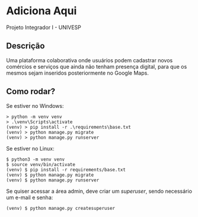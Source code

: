 # Adiciona Aqui
Projeto Integrador I - UNIVESP

## Descrição

Uma plataforma colaborativa onde usuários podem cadastrar novos comércios e serviços que ainda não tenham presença digital, para que os mesmos sejam inseridos posteriormente no Google Maps.

## Como rodar?

Se estiver no Windows:
```commandline
> python -m venv venv
> .\venv\Scripts\activate
(venv) > pip install -r .\requirements\base.txt
(venv) > python manage.py migrate
(venv) > python manage.py runserver
```

Se estiver no Linux:
```commandline
$ python3 -m venv venv
$ source venv/bin/activate
(venv) $ pip install -r requirements/base.txt
(venv) $ python manage.py migrate
(venv) $ python manage.py runserver
```

Se quiser acessar a área admin, deve criar um *superuser*, sendo necessário um e-mail e senha:
```commandline
(venv) $ python manage.py createsuperuser
```